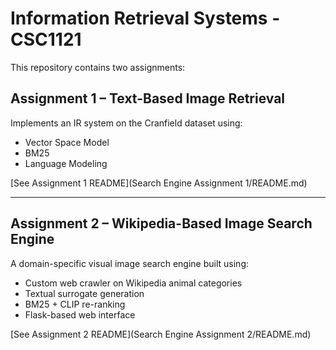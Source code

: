 # Information Retrieval Systems - CSC1121

This repository contains two assignments:

## Assignment 1 – Text-Based Image Retrieval
Implements an IR system on the Cranfield dataset using:
- Vector Space Model
- BM25
- Language Modeling

[See Assignment 1 README](Search Engine Assignment 1/README.md)

---

##  Assignment 2 – Wikipedia-Based Image Search Engine
A domain-specific visual image search engine built using:
- Custom web crawler on Wikipedia animal categories
- Textual surrogate generation
- BM25 + CLIP re-ranking
- Flask-based web interface

[See Assignment 2 README](Search Engine Assignment 2/README.md)
